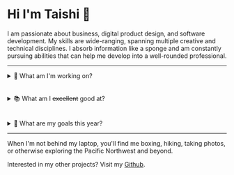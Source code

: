 # Hi I'm Taishi 🐨

I am passionate about business, digital product design, and software development. My skills are wide-ranging, spanning multiple creative and technical disciplines. I absorb information like a sponge and am constantly pursuing abilities that can help me develop into a well-rounded professional.

---

<details>
  <summary>🏡 What am I'm working on?</summary>

- `Business Analysis` at [Forum](https://forumsolutionsllc.com/)
- `Front End Dev` Certification on FreeCodeCamp
- `Flutter` Mobile App for [Mappa](https://mappa.news/)

</details>
<br>
<br>

<details>
  <summary>📚 What am I <s>excellent</s> good at?</summary>

1. Project Management
2. Web Development
3. Data Structures and Algorithms
4. Digital Marketing
5. Analytics and Data Visualization

| **_Technical Skills_** |  **_Art Tech_**  | **_Other Tools_** |
| ---------------------- | :--------------: | ----------------: |
| HTML, CSS, JS          |   Illustrator    |  Google Workspace |
| React                  |    Photoshop     |  Microsoft Office |
| Python (NumPy)         | Figma & Adobe XD |       Data Studio |
| Heroku, Netlify, AWS   |      Canva       |  Google Analytics |

</details>
<br>
<br>

<details>
  <summary>🚧 What are my goals this year?</summary>

- [x] Go backpacking in the Olympic National Park
- [x] Travel around Eastern Europe
- [x] Complete FCC's [Responsive Web Design](https://www.freecodecamp.org/taishi) certification
- [x] Complete FCC's [Data Structures & Algorithms](https://www.freecodecamp.org/taishi) certification
- [ ] Complete FCC's [Front-End Development Libraries](https://www.freecodecamp.org/taishi) certification
- [ ] Build a full stack web application
- [x] Finish my internship at [Kahana](https://kahana.co/)
- [ ] Complete the N4 [JLPT Exam](https://www.jlpt.jp/e/certificate/)
- [x] Start my career

</details>

---

When I'm not behind my laptop, you'll find me boxing, hiking, taking photos, or otherwise exploring the Pacific Northwest and beyond.

Interested in my other projects? Visit my [Github](https://github.com/taishiwalden).
